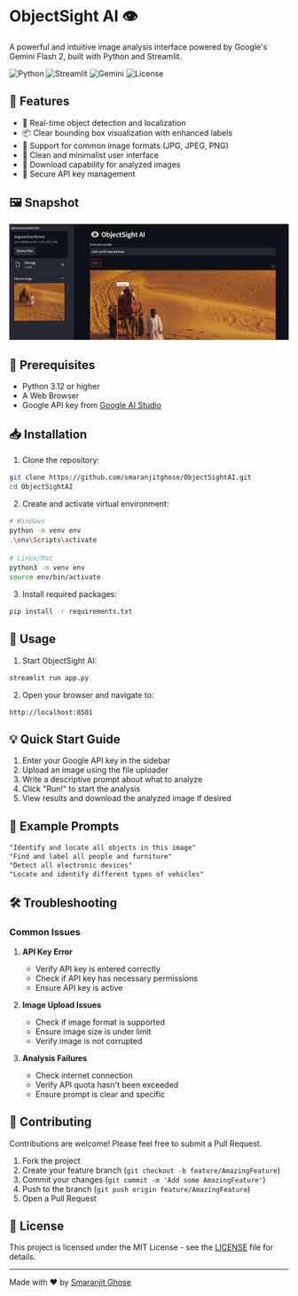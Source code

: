 # ObjectSight AI 👁️
A powerful and intuitive image analysis interface powered by Google's Gemini Flash 2, built with Python and Streamlit.

![Python](https://img.shields.io/badge/python-3.12+-blue.svg)
![Streamlit](https://img.shields.io/badge/streamlit-latest-red.svg)
![Gemini](https://img.shields.io/badge/gemini--vision-compatible-green.svg)
![License](https://img.shields.io/badge/license-MIT-blue.svg)

## 🌟 Features
- 🎯 Real-time object detection and localization
- 📦 Clear bounding box visualization with enhanced labels
- 🔄 Support for common image formats (JPG, JPEG, PNG)
- 🎨 Clean and minimalist user interface
- 💾 Download capability for analyzed images
- 🔑 Secure API key management

## 🖼️ Snapshot
![ObjectSight AI Interface](./assets/demo1.png)

## 🔧 Prerequisites
- Python 3.12 or higher
- A Web Browser
- Google API key from [Google AI Studio](https://makersuite.google.com/app/apikey)

## 📥 Installation
1. Clone the repository:
```bash
git clone https://github.com/smaranjitghose/ObjectSightAI.git
cd ObjectSightAI
```

2. Create and activate virtual environment:
```bash
# Windows
python -m venv env
.\env\Scripts\activate

# Linux/Mac
python3 -m venv env
source env/bin/activate
```

3. Install required packages:
```bash
pip install -r requirements.txt
```

## 🚀 Usage
1. Start ObjectSight AI:
```bash
streamlit run app.py
```

2. Open your browser and navigate to:
```
http://localhost:8501
```

## 💡 Quick Start Guide
1. Enter your Google API key in the sidebar
2. Upload an image using the file uploader
3. Write a descriptive prompt about what to analyze
4. Click "Run!" to start the analysis
5. View results and download the analyzed image if desired

## 🎯 Example Prompts
```plaintext
"Identify and locate all objects in this image"
"Find and label all people and furniture"
"Detect all electronic devices"
"Locate and identify different types of vehicles"
```

## 🛠️ Troubleshooting
### Common Issues
1. **API Key Error**
   - Verify API key is entered correctly
   - Check if API key has necessary permissions
   - Ensure API key is active

2. **Image Upload Issues**
   - Check if image format is supported
   - Ensure image size is under limit
   - Verify image is not corrupted

3. **Analysis Failures**
   - Check internet connection
   - Verify API quota hasn't been exceeded
   - Ensure prompt is clear and specific

## 🤝 Contributing
Contributions are welcome! Please feel free to submit a Pull Request.
1. Fork the project
2. Create your feature branch (`git checkout -b feature/AmazingFeature`)
3. Commit your changes (`git commit -m 'Add some AmazingFeature'`)
4. Push to the branch (`git push origin feature/AmazingFeature`)
5. Open a Pull Request

## 📝 License
This project is licensed under the MIT License - see the [LICENSE](LICENSE) file for details.

---
Made with ❤️ by [Smaranjit Ghose](https://github.com/smaranjitghose)
